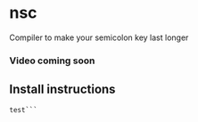 # nsc

Compiler to make your semicolon key last longer

### Video coming soon

## Install instructions

```git clone https://github.com/RedMikePumpkin/nsc.git
test```